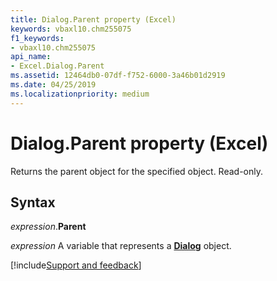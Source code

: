```yaml
---
title: Dialog.Parent property (Excel)
keywords: vbaxl10.chm255075
f1_keywords:
- vbaxl10.chm255075
api_name:
- Excel.Dialog.Parent
ms.assetid: 12464db0-07df-f752-6000-3a46b01d2919
ms.date: 04/25/2019
ms.localizationpriority: medium
---
```



# Dialog.Parent property (Excel)

Returns the parent object for the specified object. Read-only.


## Syntax

_expression_.**Parent**

_expression_ A variable that represents a **[Dialog](Excel.Dialog.md)** object.




[!include[Support and feedback](~/includes/feedback-boilerplate.md)]